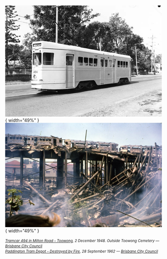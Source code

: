 ![](../assets/toowong-cemetery-tram.jpg){ width="49%" }  ![](../assets/paddington-tram-depot-fire.jpg){ width="49%" }  

*<small>[Tramcar 494 in Milton Road - Toowong](https://library-brisbane.ent.sirsidynix.net.au/client/en_AU/BrisbaneImages/search/detailnonmodal/ent:$002f$002fSD_ASSET$002f0$002fSD_ASSET:12791/one?qu=Tramcar+494+in+Milton+Road+-+Toowong&te=ASSET&lm=ALL_ASSETS), 2 December 1948. Outside Toowong Cemetery — [Brisbane City Council](https://www.brisbane.qld.gov.au)</small>* <br> *<small>[Paddington Tram Depot - Destroyed by Fire](https://library-brisbane.ent.sirsidynix.net.au/client/en_AU/BrisbaneImages/search/detailnonmodal/ent:$002f$002fSD_ASSET$002f0$002fSD_ASSET:12791/one?qu=Tramcar+494+in+Milton+Road+-+Toowong&te=ASSET&lm=ALL_ASSETS), 28 September 1962 — [Brisbane City Council](https://www.brisbane.qld.gov.au)</small>*
